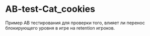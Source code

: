 # AB-test-Cat_cookies

Пример AB тестирования для проверки того, влияет ли перенос блокирующего уровня в игре на retention игроков.
